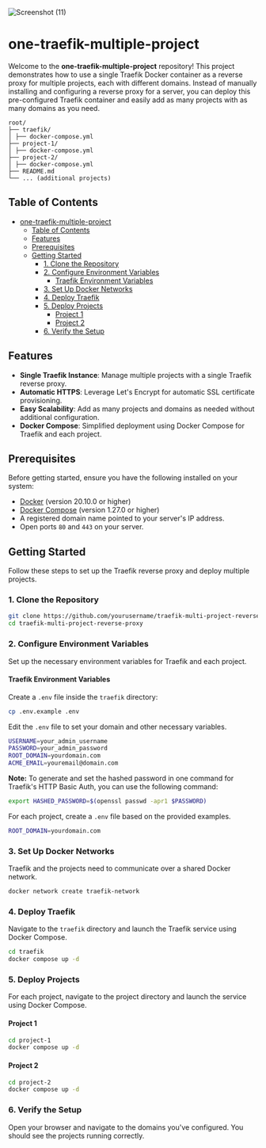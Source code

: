 ![Screenshot (11)](https://github.com/user-attachments/assets/4ea5c69b-9d50-4bfb-a08c-dc5523d2a7a1)

# one-traefik-multiple-project

Welcome to the **one-traefik-multiple-project** repository! This project demonstrates how to use a single Traefik Docker container as a reverse proxy for multiple projects, each with different domains. Instead of manually installing and configuring a reverse proxy for a server, you can deploy this pre-configured Traefik container and easily add as many projects with as many domains as you need.

```
root/
├── traefik/
│ ├── docker-compose.yml
├── project-1/
│ ├── docker-compose.yml
├── project-2/
│ ├── docker-compose.yml
├── README.md
└── ... (additional projects)
```

## Table of Contents

- [one-traefik-multiple-project](#one-traefik-multiple-project)
  - [Table of Contents](#table-of-contents)
  - [Features](#features)
  - [Prerequisites](#prerequisites)
  - [Getting Started](#getting-started)
    - [1. Clone the Repository](#1-clone-the-repository)
    - [2. Configure Environment Variables](#2-configure-environment-variables)
      - [Traefik Environment Variables](#traefik-environment-variables)
    - [3. Set Up Docker Networks](#3-set-up-docker-networks)
    - [4. Deploy Traefik](#4-deploy-traefik)
    - [5. Deploy Projects](#5-deploy-projects)
      - [Project 1](#project-1)
      - [Project 2](#project-2)
    - [6. Verify the Setup](#6-verify-the-setup)

## Features

- **Single Traefik Instance**: Manage multiple projects with a single Traefik reverse proxy.
- **Automatic HTTPS**: Leverage Let's Encrypt for automatic SSL certificate provisioning.
- **Easy Scalability**: Add as many projects and domains as needed without additional configuration.
- **Docker Compose**: Simplified deployment using Docker Compose for Traefik and each project.

## Prerequisites

Before getting started, ensure you have the following installed on your system:

- [Docker](https://docs.docker.com/get-docker/) (version 20.10.0 or higher)
- [Docker Compose](https://docs.docker.com/compose/install/) (version 1.27.0 or higher)
- A registered domain name pointed to your server's IP address.
- Open ports `80` and `443` on your server.

## Getting Started

Follow these steps to set up the Traefik reverse proxy and deploy multiple projects.

### 1. Clone the Repository

```bash
git clone https://github.com/yourusername/traefik-multi-project-reverse-proxy.git
cd traefik-multi-project-reverse-proxy
```

### 2. Configure Environment Variables

Set up the necessary environment variables for Traefik and each project.

#### Traefik Environment Variables

Create a `.env` file inside the `traefik` directory:

```bash
cp .env.example .env
```

Edit the `.env` file to set your domain and other necessary variables.

```bash
USERNAME=your_admin_username
PASSWORD=your_admin_password
ROOT_DOMAIN=yourdomain.com
ACME_EMAIL=youremail@domain.com
```

**Note:** To generate and set the hashed password in one command for Traefik's HTTP Basic Auth, you can use the following command:

```bash
export HASHED_PASSWORD=$(openssl passwd -apr1 $PASSWORD)
```

For each project, create a `.env` file based on the provided examples.

```bash
ROOT_DOMAIN=yourdomain.com
```

### 3. Set Up Docker Networks

Traefik and the projects need to communicate over a shared Docker network.

```bash
docker network create traefik-network
```

### 4. Deploy Traefik

Navigate to the `traefik` directory and launch the Traefik service using Docker Compose.

```bash
cd traefik
docker compose up -d
```

### 5. Deploy Projects

For each project, navigate to the project directory and launch the service using Docker Compose.

#### Project 1

```bash
cd project-1
docker compose up -d
```

#### Project 2

```bash
cd project-2
docker compose up -d
```

### 6. Verify the Setup

Open your browser and navigate to the domains you've configured. You should see the projects running correctly.
